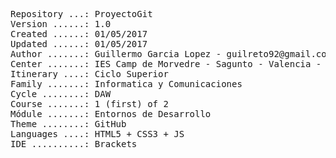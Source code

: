 <pre>
Repository ...: ProyectoGit
Version ......: 1.0
Created ......: 01/05/2017
Updated ......: 01/05/2017
Author .......: Guillermo Garcia Lopez - guilreto92@gmail.com
Center .......: IES Camp de Morvedre - Sagunto - Valencia - Spain
Itinerary ....: Ciclo Superior
Family .......: Informatica y Comunicaciones
Cycle ........: DAW
Course .......: 1 (first) of 2
Módule .......: Entornos de Desarrollo
Theme ........: GitHub
Languages ....: HTML5 + CSS3 + JS
IDE ..........: Brackets
<pre>